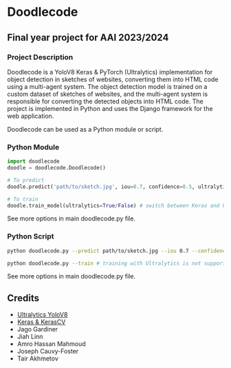 # Doodlecode
## Final year project for AAI 2023/2024

### Project Description
Doodlecode is a YoloV8 Keras & PyTorch (Ultralytics) implementation for object detection in sketches of websites, converting them into HTML code using a multi-agent system. The object detection model is trained on a custom dataset of sketches of websites, and the multi-agent system is responsible for converting the detected objects into HTML code. The project is implemented in Python and uses the Django framework for the web application.

Doodlecode can be used as a Python module or script.

### Python Module
```python
import doodlecode
doodle = doodlecode.Doodlecode()

# To predict
doodle.predict('path/to/sketch.jpg', iou=0.7, confidence=0.5, ultralytics=True/False) # switch between Keras and Ultralytics

# To train
doodle.train_model(ultralytics=True/False) # switch between Keras and Ultralytics
```

See more options in main doodlecode.py file.

### Python Script
```bash
python doodlecode.py --predict path/to/sketch.jpg --iou 0.7 --confidence 0.5 (--ultralytics True) # switch between Keras and Ultralytics

python doodlecode.py --train # training with Ultralytics is not supported
```

See more options in main doodlecode.py file.

## Credits
- [Ultralytics YoloV8](https://docs.ultralytics.com/)
- [Keras & KerasCV](https://keras.io/)
- Jago Gardiner
- Jiah Linn
- Amro Hassan Mahmoud
- Joseph Cauvy-Foster
- Tair Akhmetov

